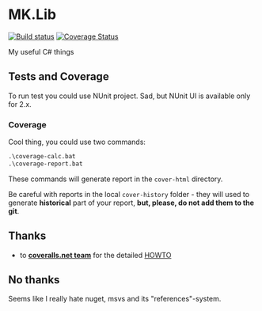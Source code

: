 # MK.Lib

[![Build status](https://ci.appveyor.com/api/projects/status/0hyvmcaoiwetqft7?svg=true)](https://ci.appveyor.com/project/maxkoryukov/mk-lib)
[![Coverage Status](https://coveralls.io/repos/maxkoryukov/MK.Lib/badge.svg?branch=master&service=github)](https://coveralls.io/github/maxkoryukov/MK.Lib?branch=master)

My useful C# things

## Tests and Coverage

To run test you could use NUnit project. Sad, but NUnit UI is available only for 2.x.

### Coverage

Cool thing, you could use two commands:

```bat
.\coverage-calc.bat
.\coverage-report.bat
```

These commands will generate report in the `cover-html` directory.

Be careful with reports in the local `cover-history` folder - they will used to generate **historical** part of your report, **but, please, do not add them to the git**.

## Thanks

* to [**coveralls.net team**](https://github.com/coveralls-net/coveralls.net/graphs/contributors) for the detailed [HOWTO](https://github.com/coveralls-net/coveralls.net/wiki/CI-Integrations)

## No thanks

Seems like I really hate nuget, msvs and its "references"-system.
